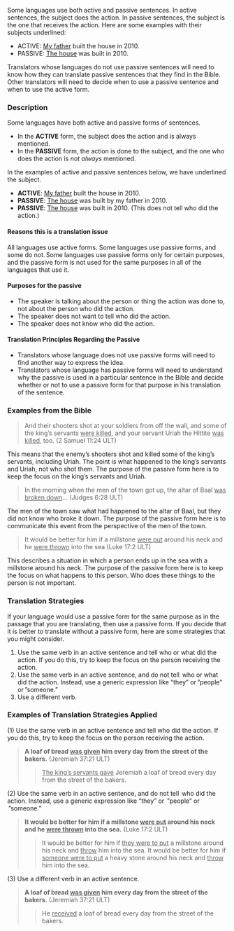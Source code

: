 
Some languages use both active and passive sentences. In active sentences, the subject does the action. In passive sentences, the subject is the one that receives the action. Here are some examples with their subjects underlined:

* ACTIVE: <u>My father</u> built the house in 2010.
* PASSIVE: <u>The house</u> was built in 2010.

Translators whose languages do not use passive sentences will need to know how they can translate passive sentences that they find in the Bible. Other translators will need to decide when to use a passive sentence and when to use the active form.

### Description

Some languages have both active and passive forms of sentences.

* In the **ACTIVE** form, the subject does the action and is always mentioned.
* In the **PASSIVE** form, the action is done to the subject, and the one who does the action is *not always*  mentioned.

In the examples of active and passive sentences below, we have underlined the subject.

* **ACTIVE**: <u>My father</u> built the house in 2010.
* **PASSIVE**: <u>The house</u> was built by my father in 2010.
* **PASSIVE**: <u>The house</u> was built in 2010. (This does not tell who did the action.)


#### Reasons this is a translation issue

All languages use active forms. Some languages use passive forms, and some do not. Some languages use passive forms only for certain purposes, and the passive form is not used for the same purposes in all of the languages that use it.

#### Purposes for the passive

* The speaker is talking about the person or thing the action was done to, not about the person who did the action.
* The speaker does not want to tell who did the action. 
* The speaker does not know who did the action.

#### Translation Principles Regarding the Passive

* Translators whose language does not use passive forms will need to find another way to express the idea. 
* Translators whose language has passive forms will need to understand why the passive is used in a particular sentence in the Bible and decide whether or not to use a passive form for that purpose in his translation of the sentence.

### Examples from the Bible

> And their shooters shot at your soldiers from off the wall, and some of the king’s servants <u>were killed</u>, and your servant Uriah the Hittite <u>was killed</u>, too. (2 Samuel 11:24 ULT)

This means that the enemy’s shooters shot and killed some of the king’s servants, including Uriah. The point is what happened to the king’s servants and Uriah, not who shot them. The purpose of the passive form here is to keep the focus on the king’s servants and Uriah.

> In the morning when the men of the town got up, the altar of Baal <u>was broken down</u>… (Judges 6:28 ULT)

The men of the town saw what had happened to the altar of Baal, but they did not know who broke it down. The purpose of the passive form here is to communicate this event from the perspective of the men of the town.

> It would be better for him if a millstone <u>were put</u> around his neck and he <u>were thrown</u> into the sea (Luke 17:2 ULT)

This describes a situation in which a person ends up in the sea with a millstone around his neck. The purpose of the passive form here is to keep the focus on what happens to this person. Who does these things to the person is not important.

### Translation Strategies

If your language would use a passive form for the same purpose as in the passage that you are translating, then use a passive form. If you decide that it is better to translate without a passive form, here are some strategies that you might consider.

1. Use the same verb in an active sentence and tell who or what did the action. If you do this, try to keep the focus on the person receiving the action.
1. Use the same verb in an active sentence, and do not tell  who or what did the action. Instead, use a generic expression like “they” or ”people” or ”someone.” 
1. Use a different verb.

### Examples of Translation Strategies Applied

(1) Use the same verb in an active sentence and tell who did the action. If you do this, try to keep the focus on the  person receiving the action.

> **A loaf of bread <u>was given</u> him every day from the street of the bakers.** (Jeremiah 37:21 ULT)
>> <u>The king’s servants gave</u> Jeremiah a loaf of bread every day from the street of the bakers.

(2) Use the same verb in an active sentence, and do not tell  who did the action. Instead, use a generic expression like “they” or  ”people” or  ”someone.” 

> **It would be better for him if a millstone <u>were put</u> around his neck and he <u>were thrown</u> into the sea.** (Luke 17:2 ULT)
>> It would be better for him if <u>they were to put</u> a millstone around his neck and <u>throw</u> him into the sea.
>> It would be better for him if <u>someone were to put</u> a heavy stone around his neck and <u>throw</u> him into the sea.

(3) Use a different verb in an active sentence. 

> **A loaf of bread <u>was given</u> him every day from the street of the bakers.** (Jeremiah 37:21 ULT)
>> He <u>received</u> a loaf of bread every day from the street of the bakers.

